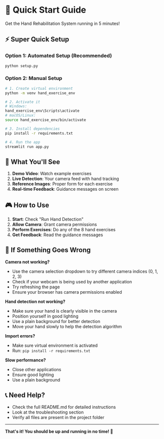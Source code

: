 # 🚀 Quick Start Guide

Get the Hand Rehabilitation System running in 5 minutes!

## ⚡ Super Quick Setup

### Option 1: Automated Setup (Recommended)

```bash
python setup.py
```

### Option 2: Manual Setup

```bash
# 1. Create virtual environment
python -m venv hand_exercise_env

# 2. Activate it
# Windows:
hand_exercise_env\Scripts\activate
# macOS/Linux:
source hand_exercise_env/bin/activate

# 3. Install dependencies
pip install -r requirements.txt

# 4. Run the app
streamlit run app.py
```

## 🎯 What You'll See

1. **Demo Video**: Watch example exercises
2. **Live Detection**: Your camera feed with hand tracking
3. **Reference Images**: Proper form for each exercise
4. **Real-time Feedback**: Guidance messages on screen

## 🎮 How to Use

1. **Start**: Check "Run Hand Detection"
2. **Allow Camera**: Grant camera permissions
3. **Perform Exercises**: Do any of the 8 hand exercises
4. **Get Feedback**: Read the guidance messages

## 🔧 If Something Goes Wrong

**Camera not working?**

- Use the camera selection dropdown to try different camera indices (0, 1, 2, 3)
- Check if your webcam is being used by another application
- Try refreshing the page
- Ensure your browser has camera permissions enabled

**Hand detection not working?**

- Make sure your hand is clearly visible in the camera
- Position yourself in good lighting
- Use a plain background for better detection
- Move your hand slowly to help the detection algorithm

**Import errors?**

- Make sure virtual environment is activated
- Run: `pip install -r requirements.txt`

**Slow performance?**

- Close other applications
- Ensure good lighting
- Use a plain background

## 📞 Need Help?

- Check the full README.md for detailed instructions
- Look at the troubleshooting section
- Verify all files are present in the project folder

---

**That's it! You should be up and running in no time! 🎉**
